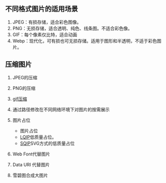 ## 不同格式图片的适用场景

1. JPEG：有损存储，适合彩色图像。
2. PNG：无损存储，适合透明、纯色、线条图。不适合彩色像。
3. GIF：每个像素仅比特，适合动画
4. Webp：现代化，可有损也可无损存储。适用于图形和半透明，不适于彩色图片。

## 压缩图片

1. JPEG的压缩
2. PNG的压缩
3. [gif压缩](https://directory.fsf.org/wiki/Gifsicle)

4. 通过路径修改在不同网络环境下对图片的按需展示
5. 图片占位
   + 图片占位
   + [LQIP](https://github.com/zouhir/lqip-loader)低质量占位。
   + [SQIP](https://github.com/axe312ger/sqip)SVG方式的低质量占位

6. Web Font代替图片
7. Data URI 代替图片
8. 雪碧图合成大图片